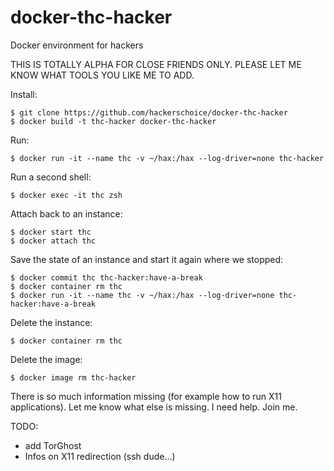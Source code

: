 # docker-thc-hacker
Docker environment for hackers

THIS IS TOTALLY ALPHA FOR CLOSE FRIENDS ONLY. PLEASE LET ME KNOW WHAT TOOLS YOU LIKE ME TO ADD.

Install:
```
$ git clone https://github.com/hackerschoice/docker-thc-hacker
$ docker build -t thc-hacker docker-thc-hacker
```

Run:
```
$ docker run -it --name thc -v ~/hax:/hax --log-driver=none thc-hacker
```

Run a second shell:
```
$ docker exec -it thc zsh
```

Attach back to an instance:
```
$ docker start thc
$ docker attach thc
```

Save the state of an instance and start it again where we stopped:
```
$ docker commit thc thc-hacker:have-a-break
$ docker container rm thc
$ docker run -it --name thc -v ~/hax:/hax --log-driver=none thc-hacker:have-a-break
```

Delete the instance:
```
$ docker container rm thc
```

Delete the image:
```
$ docker image rm thc-hacker
```

There is so much information missing (for example how to run X11 applications). Let me know what else is missing. I need help. Join me.

TODO:
- add TorGhost
- Infos on X11 redirection (ssh dude...)




